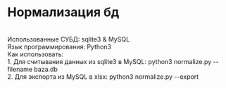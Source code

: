 <h1><b>Нормализация бд</b></h1><br>
Использованные СУБД: sqlite3 & MySQL <br>
Язык программирования: Python3 <br>
Как использовать: <br>
  1. Для считывания данных из sqlite3 в MySQL: python3 normalize.py --filename baza.db <br>
  2. Для экспорта из MySQL в xlsx: python3 normalize.py --export <br>
  
